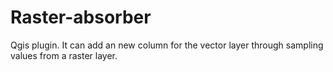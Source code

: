 # Raster-absorber
Qgis plugin. It can add an new column for the vector layer through sampling values from a raster layer.
